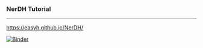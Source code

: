 ### NerDH Tutorial
___________________________________________

https://easyh.github.io/NerDH/

[![Binder](https://mybinder.org/badge_logo.svg)](https://mybinder.org/v2/gh/isabelhansen/NERinDH/HEAD)
